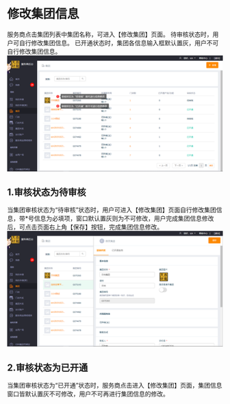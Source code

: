 # 修改集团信息
服务商点击集团列表中集团名称，可进入【修改集团】页面。 
待审核状态时，用户可自行修改集团信息。
已开通状态时，集团各信息输入框默认置灰，用户不可自行修改集团信息。   
![集团图片1](picture\\集团\\图片14.png)
## 1.审核状态为待审核
当集团审核状态为“待审核”状态时，用户可进入【修改集团】页面自行修改集团信息，带*号信息为必填项，窗口默认置灰则为不可修改，用户完成集团信息修改后，可点击页面右上角【保存】按钮，完成集团信息修改。  
![集团图片1](picture\\集团\\图片15.png)
## 2.审核状态为已开通
当集团审核状态为“已开通”状态时，服务商点击进入【修改集团】页面，集团信息窗口皆默认置灰不可修改，用户不可再进行集团信息的修改。  